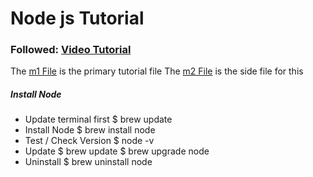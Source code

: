 # Node js Tutorial
### Followed: [Video Tutorial](https://www.youtube.com/watch?v=gG3pytAY2MY)

The [m1 File](m1.js) is the primary tutorial file
The [m2 File](m2.js) is the side file for this

##### Install Node
- Update terminal first
                $ brew update
- Install Node
                $ brew install node
- Test / Check Version
                $ node -v
- Update
                $ brew update
                $ brew upgrade node
- Uninstall
                $ brew uninstall node